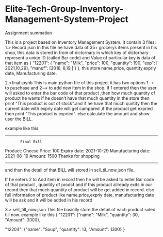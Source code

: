 # Elite-Tech-Group-Inventory-Management-System-Project
Assignment summation 

This is a project based on Inventory Management System.
It contain 3 files: 
1.> Record.json 
In this file he have data of 35+ grocerys items present in his shop, this data is stored in from of dictornary in which key of dictornary represent a uniqe ID (called Bar code) and Value of particular key is data of that item as
{ "12201": { "name": "Milk", "price": 100, "quantity": 190, "exp": [ 2021,10,29], "manuf": [2018, 8,19 ] } }, this store name,price,  quantity,expriy date, Manufacturing date.

2.>final.ipynb
This is main python file of this project it has two options 1--> to  puschase and 2--> to add new item in the shop.
if 1 entered then the user will asked to enter the bar code of that product ,then how much quantity of product he wants 
if he doesn't have that much quantity in the  store then print "This product is out of stock".and if he have that much quntity then the current date with expriy date will get campared ,if the product get expried then print "This product is expried".
else calculate the amount and show  user the BILL.

example like this

************************************
           Final Bill               
Product:  Cheese
Price:  100
Expiry date:  2021-10-29
Manufacturing date:  2021-08-19
Amount:  1500
        Thanks for shopping         
************************************
    
 and then the detail of that BILL will stored in sell_til_now.json file.

If he enters 2 to Add item in record
then he will be asked to enter Bar code of that product , quantity of prodct and if this product allready exits in our record then that much quantity of product will be get added in record.
else full information of product like name,price,expriy date, manufacturing date will be ask and it will be added in his record


3.> sell_till_now.json 
This file basiclly store the detail of each product soled till now.
example like this 
{
 "12201": {"name": "Milk", "quantity": 30, "Amount": 3000},

 "12204": {"name": "Soup", "quantity": 13, "Amount": 1300}
}


